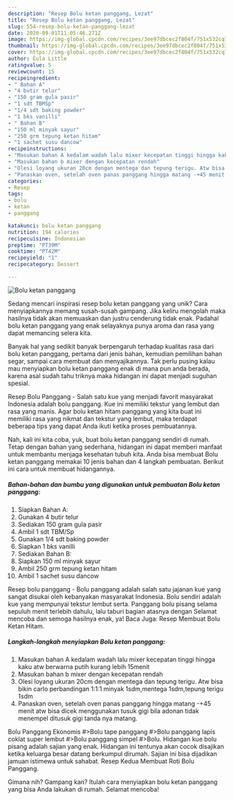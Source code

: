 ```yaml
---
description: "Resep Bolu ketan panggang, Lezat"
title: "Resep Bolu ketan panggang, Lezat"
slug: 554-resep-bolu-ketan-panggang-lezat
date: 2020-09-01T11:05:46.271Z
image: https://img-global.cpcdn.com/recipes/3ee97dbcec2f804f/751x532cq70/bolu-ketan-panggang-foto-resep-utama.jpg
thumbnail: https://img-global.cpcdn.com/recipes/3ee97dbcec2f804f/751x532cq70/bolu-ketan-panggang-foto-resep-utama.jpg
cover: https://img-global.cpcdn.com/recipes/3ee97dbcec2f804f/751x532cq70/bolu-ketan-panggang-foto-resep-utama.jpg
author: Eula Little
ratingvalue: 5
reviewcount: 15
recipeingredient:
- " Bahan A"
- "4 butir telur"
- "150 gram gula pasir"
- "1 sdt TBMSp"
- "1/4 sdt baking powder"
- "1 bks vanilli"
- " Bahan B"
- "150 ml minyak sayur"
- "250 grm tepung ketan hitam"
- "1 sachet susu dancow"
recipeinstructions:
- "Masukan bahan A kedalam wadah lalu mixer kecepatan tinggi hingga kaku atw berwarna putih kurang lebih 15menit"
- "Masukan bahan b mixer dengan kecepatan rendah"
- "Olesi loyang ukuran 20cm dengan mentega dan tepung terigu. Atw bisa bikin carlo perbandingan 1:1:1 minyak 1sdm,mentega 1sdm,tepung terigu 1sdm"
- "Panaskan oven, setelah oven panas panggang hingga matang -+45 menit atw bisa dicek menggunakan tusuk gigi bila adonan tidak menempel ditusuk gigi tanda nya matang."
categories:
- Resep
tags:
- bolu
- ketan
- panggang

katakunci: bolu ketan panggang 
nutrition: 194 calories
recipecuisine: Indonesian
preptime: "PT39M"
cooktime: "PT42M"
recipeyield: "1"
recipecategory: Dessert

---
```



![Bolu ketan panggang](https://img-global.cpcdn.com/recipes/3ee97dbcec2f804f/751x532cq70/bolu-ketan-panggang-foto-resep-utama.jpg)

Sedang mencari inspirasi resep bolu ketan panggang yang unik? Cara menyiapkannya memang susah-susah gampang. Jika keliru mengolah maka hasilnya tidak akan memuaskan dan justru cenderung tidak enak. Padahal bolu ketan panggang yang enak selayaknya punya aroma dan rasa yang dapat memancing selera kita.

Banyak hal yang sedikit banyak berpengaruh terhadap kualitas rasa dari bolu ketan panggang, pertama dari jenis bahan, kemudian pemilihan bahan segar, sampai cara membuat dan menyajikannya. Tak perlu pusing kalau mau menyiapkan bolu ketan panggang enak di mana pun anda berada, karena asal sudah tahu triknya maka hidangan ini dapat menjadi suguhan spesial.

Resep Bolu Panggang - Salah satu kue yang menjadi favorit masyarakat Indonesia adalah bolu panggang. Kue ini memiliki tekstur yang lembut dan rasa yang manis. Agar bolu ketan hitam panggang yang kita buat ini memiliki rasa yang nikmat dan tekstur yang lembut, maka terdapat beberapa tips yang dapat Anda ikuti ketika proses pembuatannya.


Nah, kali ini kita coba, yuk, buat bolu ketan panggang sendiri di rumah. Tetap dengan bahan yang sederhana, hidangan ini dapat memberi manfaat untuk membantu menjaga kesehatan tubuh kita. Anda bisa membuat Bolu ketan panggang memakai 10 jenis bahan dan 4 langkah pembuatan. Berikut ini cara untuk membuat hidangannya.

<!--inarticleads1-->

##### Bahan-bahan dan bumbu yang digunakan untuk pembuatan Bolu ketan panggang:

1. Siapkan  Bahan A:
1. Gunakan 4 butir telur
1. Sediakan 150 gram gula pasir
1. Ambil 1 sdt TBM/Sp
1. Gunakan 1/4 sdt baking powder
1. Siapkan 1 bks vanilli
1. Sediakan  Bahan B:
1. Siapkan 150 ml minyak sayur
1. Ambil 250 grm tepung ketan hitam
1. Ambil 1 sachet susu dancow


Resep bolu panggang - Bolu panggang adalah salah satu jajanan kue yang sangat disukai oleh kebanyakan masyarakat Indonesia. Bolu sendiri adalah kue yang mempunyai tekstur lembut serta. Panggang bolu pisang selama sepuluh menit terlebih dahulu, lalu taburi bagian atasnya dengan Selamat mencoba dan semoga hasilnya enak, ya! Baca Juga: Resep Membuat Bolu Ketan Hitam. 

<!--inarticleads2-->

##### Langkah-langkah menyiapkan Bolu ketan panggang:

1. Masukan bahan A kedalam wadah lalu mixer kecepatan tinggi hingga kaku atw berwarna putih kurang lebih 15menit
1. Masukan bahan b mixer dengan kecepatan rendah
1. Olesi loyang ukuran 20cm dengan mentega dan tepung terigu. Atw bisa bikin carlo perbandingan 1:1:1 minyak 1sdm,mentega 1sdm,tepung terigu 1sdm
1. Panaskan oven, setelah oven panas panggang hingga matang -+45 menit atw bisa dicek menggunakan tusuk gigi bila adonan tidak menempel ditusuk gigi tanda nya matang.


Bolu Panggang Ekonomis #&gt;Bolu tape panggang #&gt;Bolu panggang lapis coklat super lembut #&gt;Bolu panggang simpel #&gt;Bolu. Hidangan kue bolu pisang adalah sajian yang enak. Hidangan ini tentunya akan cocok disajikan ketika keluarga besar datang berkumpul dirumah. Sajian ini bisa dijadikan jamuan istimewa untuk sahabat. Resep Kedua Membuat Roti Bolu Panggang. 

Gimana nih? Gampang kan? Itulah cara menyiapkan bolu ketan panggang yang bisa Anda lakukan di rumah. Selamat mencoba!
